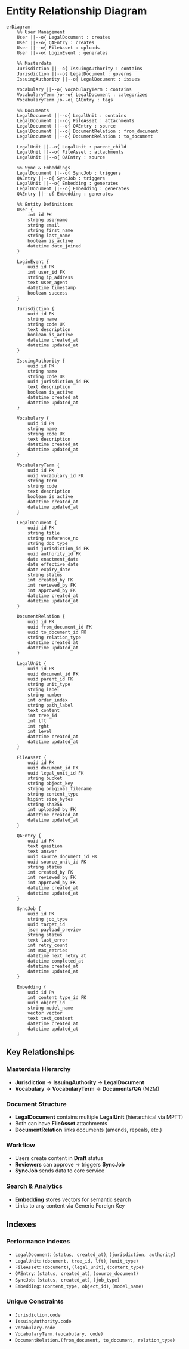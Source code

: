 # Entity Relationship Diagram

```mermaid
erDiagram
    %% User Management
    User ||--o{ LegalDocument : creates
    User ||--o{ QAEntry : creates
    User ||--o{ FileAsset : uploads
    User ||--o{ LoginEvent : generates
    
    %% Masterdata
    Jurisdiction ||--o{ IssuingAuthority : contains
    Jurisdiction ||--o{ LegalDocument : governs
    IssuingAuthority ||--o{ LegalDocument : issues
    
    Vocabulary ||--o{ VocabularyTerm : contains
    VocabularyTerm }o--o{ LegalDocument : categorizes
    VocabularyTerm }o--o{ QAEntry : tags
    
    %% Documents
    LegalDocument ||--o{ LegalUnit : contains
    LegalDocument ||--o{ FileAsset : attachments
    LegalDocument ||--o{ QAEntry : source
    LegalDocument ||--o{ DocumentRelation : from_document
    LegalDocument ||--o{ DocumentRelation : to_document
    
    LegalUnit ||--o{ LegalUnit : parent_child
    LegalUnit ||--o{ FileAsset : attachments
    LegalUnit ||--o{ QAEntry : source
    
    %% Sync & Embeddings
    LegalDocument ||--o{ SyncJob : triggers
    QAEntry ||--o{ SyncJob : triggers
    LegalUnit ||--o{ Embedding : generates
    LegalDocument ||--o{ Embedding : generates
    QAEntry ||--o{ Embedding : generates
    
    %% Entity Definitions
    User {
        int id PK
        string username
        string email
        string first_name
        string last_name
        boolean is_active
        datetime date_joined
    }
    
    LoginEvent {
        uuid id PK
        int user_id FK
        string ip_address
        text user_agent
        datetime timestamp
        boolean success
    }
    
    Jurisdiction {
        uuid id PK
        string name
        string code UK
        text description
        boolean is_active
        datetime created_at
        datetime updated_at
    }
    
    IssuingAuthority {
        uuid id PK
        string name
        string code UK
        uuid jurisdiction_id FK
        text description
        boolean is_active
        datetime created_at
        datetime updated_at
    }
    
    Vocabulary {
        uuid id PK
        string name
        string code UK
        text description
        datetime created_at
        datetime updated_at
    }
    
    VocabularyTerm {
        uuid id PK
        uuid vocabulary_id FK
        string term
        string code
        text description
        boolean is_active
        datetime created_at
        datetime updated_at
    }
    
    LegalDocument {
        uuid id PK
        string title
        string reference_no
        string doc_type
        uuid jurisdiction_id FK
        uuid authority_id FK
        date enactment_date
        date effective_date
        date expiry_date
        string status
        int created_by FK
        int reviewed_by FK
        int approved_by FK
        datetime created_at
        datetime updated_at
    }
    
    DocumentRelation {
        uuid id PK
        uuid from_document_id FK
        uuid to_document_id FK
        string relation_type
        datetime created_at
        datetime updated_at
    }
    
    LegalUnit {
        uuid id PK
        uuid document_id FK
        uuid parent_id FK
        string unit_type
        string label
        string number
        int order_index
        string path_label
        text content
        int tree_id
        int lft
        int rght
        int level
        datetime created_at
        datetime updated_at
    }
    
    FileAsset {
        uuid id PK
        uuid document_id FK
        uuid legal_unit_id FK
        string bucket
        string object_key
        string original_filename
        string content_type
        bigint size_bytes
        string sha256
        int uploaded_by FK
        datetime created_at
        datetime updated_at
    }
    
    QAEntry {
        uuid id PK
        text question
        text answer
        uuid source_document_id FK
        uuid source_unit_id FK
        string status
        int created_by FK
        int reviewed_by FK
        int approved_by FK
        datetime created_at
        datetime updated_at
    }
    
    SyncJob {
        uuid id PK
        string job_type
        uuid target_id
        json payload_preview
        string status
        text last_error
        int retry_count
        int max_retries
        datetime next_retry_at
        datetime completed_at
        datetime created_at
        datetime updated_at
    }
    
    Embedding {
        uuid id PK
        int content_type_id FK
        uuid object_id
        string model_name
        vector vector
        text text_content
        datetime created_at
        datetime updated_at
    }
```

## Key Relationships

### Masterdata Hierarchy
- **Jurisdiction** → **IssuingAuthority** → **LegalDocument**
- **Vocabulary** → **VocabularyTerm** → **Documents/QA** (M2M)

### Document Structure
- **LegalDocument** contains multiple **LegalUnit** (hierarchical via MPTT)
- Both can have **FileAsset** attachments
- **DocumentRelation** links documents (amends, repeals, etc.)

### Workflow
- Users create content in **Draft** status
- **Reviewers** can approve → triggers **SyncJob**
- **SyncJob** sends data to core service

### Search & Analytics
- **Embedding** stores vectors for semantic search
- Links to any content via Generic Foreign Key

## Indexes

### Performance Indexes
- `LegalDocument`: `(status, created_at)`, `(jurisdiction, authority)`
- `LegalUnit`: `(document, tree_id, lft)`, `(unit_type)`
- `FileAsset`: `(document)`, `(legal_unit)`, `(content_type)`
- `QAEntry`: `(status, created_at)`, `(source_document)`
- `SyncJob`: `(status, created_at)`, `(job_type)`
- `Embedding`: `(content_type, object_id)`, `(model_name)`

### Unique Constraints
- `Jurisdiction.code`
- `IssuingAuthority.code`
- `Vocabulary.code`
- `VocabularyTerm.(vocabulary, code)`
- `DocumentRelation.(from_document, to_document, relation_type)`
